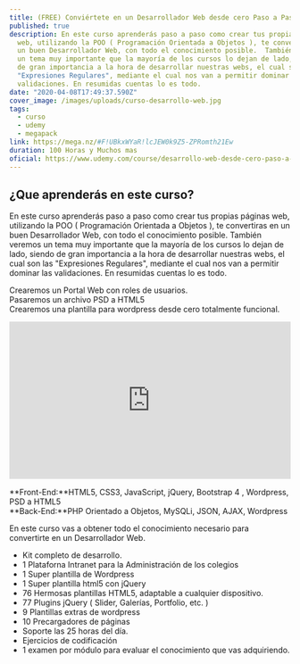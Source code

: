 ```yaml
---
title: (FREE) Conviértete en un Desarrollador Web desde cero Paso a Paso
published: true
description: En este curso aprenderás paso a paso como crear tus propias páginas
  web, utilizando la POO ( Programación Orientada a Objetos ), te convertiras en
  un buen Desarrollador Web, con todo el conocimiento posible.  También veremos
  un tema muy importante que la mayoría de los cursos lo dejan de lado, siendo
  de gran importancia a la hora de desarrollar nuestras webs, el cual son las
  "Expresiones Regulares", mediante el cual nos van a permitir dominar las
  validaciones. En resumidas cuentas lo es todo.
date: "2020-04-08T17:49:37.590Z"
cover_image: /images/uploads/curso-desarrollo-web.jpg
tags:
  - curso
  - udemy
  - megapack
link: https://mega.nz/#F!UBkxWYaR!lcJEW0k9Z5-ZPRomth21Ew
duration: 100 Horas y Muchos mas
oficial: https://www.udemy.com/course/desarrollo-web-desde-cero-paso-a-paso/
---
```

## ¿Que aprenderás en este curso?

En este curso aprenderás paso a paso como crear tus propias páginas web, utilizando la POO ( Programación Orientada a Objetos ), te convertiras en un buen Desarrollador Web, con todo el conocimiento posible.  También veremos un tema muy importante que la mayoría de los cursos lo dejan de lado, siendo de gran importancia a la hora de desarrollar nuestras webs, el cual son las "Expresiones Regulares", mediante el cual nos van a permitir dominar las validaciones. En resumidas cuentas lo es todo.

Crearemos un Portal Web con roles de usuarios.\
Pasaremos un archivo PSD a HTML5\
Crearemos una plantilla para wordpress desde cero totalmente funcional.

<div style="width:100%;height:0;padding-bottom:56%;position:relative;"><iframe src="https://giphy.com/embed/xT0BKL21U5nnlW4m6k" width="100%" height="100%" style="position:absolute" frameBorder="0" class="giphy-embed" allowFullScreen></iframe></div>

**Front-End:**HTML5, CSS3, JavaScript, jQuery, Bootstrap 4 , Wordpress, PSD a HTML5\
**Back-End:**PHP Orientado a Objetos, MySQLi, JSON, AJAX, Wordpress

En este curso vas a obtener todo el conocimiento necesario para convertirte en un Desarrollador Web.

* Kit completo de desarrollo.
* 1 Plataforna Intranet para la Administración de los colegios
* 1 Super plantilla de Wordpress
* 1 Super plantilla html5 con jQuery
* 76 Hermosas plantillas HTML5, adaptable a cualquier dispositivo.
* 77 Plugins jQuery ( Slider, Galerías, Portfolio, etc. )
* 9 Plantillas extras de wordpress
* 10 Precargadores de páginas
* Soporte las 25 horas del día.
* Ejercicios de codificación
* 1 examen por módulo para evaluar el conocimiento que vas adquiriendo.